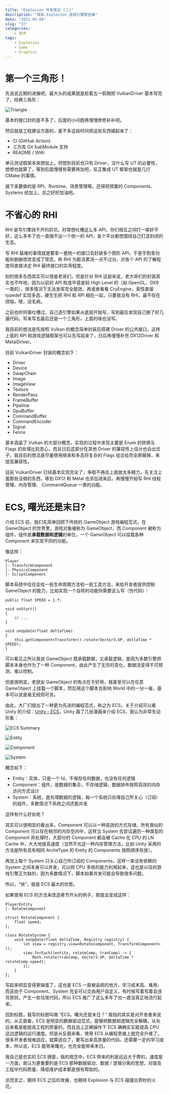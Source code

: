 ```yaml
---
title: "Explosion 开发笔记 (二)"
description: "我和 Explosion 游戏引擎那些事"
date: "2021-05-04"
slug: "37"
categories:
    - 技术
tags:
    - Explosion
    - Game
    - Graphics
---
```


# 第一个三角形！

先说说近期的进展吧，最大头的成果就是趁着五一假期把 VulkanDriver 基本写完了，经典三角形：

![Triangle](61.png)

基本的接口封的差不多了，后面的小问题再慢慢修修补补吧。

然后就是工程建设方面的，差不多这段时间把这些东西搞起来了：

* CI (GitHub Action)
* 三方库 Git SubModule 支持
* README / WiKi

单元测试框架本来想加上，但想到目前也只有 Driver，没什么写 UT 的必要性，想想也就算了，等到后面慢慢有需要再加吧，反正集成 UT 框架也就是几行 CMake 的事情。

接下来要做的是 RPI、Runtime、场景管理等，还得把预置的 Components、Systems 给加上，总之好好加油吧。

# 不省心的 RHI
RHI 是写引擎绕不开的巨坑，时常想吐槽这么多 API，你们相互之间打一架好不好，这么多年了也一直搞不出一个统一的 API，各个平台都想围绕自己打造封闭的生态。

写 RHI 最难的事情就是要拿一套统一的接口去封装多个图形 API，于是乎割舍功能和删删改改变成了常态，称 RHI 为脏活累活一点不过分。对各个 API 的了解程度将直接决定 RHI 最终接口的实用程度。

别的很多东西其实可以借鉴老哥们，但是针对 RHI 这层来说，老大哥们的封装其实也不咋地，因为以前的 API 粒度毕竟是较 High Level 的（如 OpenGL、DX9 一类的），很多情况下无法发挥完全能效，再或者看看 CryEngine，索性直接 typedef 实现多态，硬生生把 RHI 和 RPI 糊在一起，只要我没有 RHI，最不存在烦恼，嗯，没毛病。

之前也听同事吐槽过，自己造引擎如果从底层开始写，写到最后发现自己删了好几遍代码，写来写去最后还是一个三角形，上面的啥也没写。

我目前的想法是先按照 Vulkan 的概念简单封装后搭建 Driver 的公共接口，这样上面的 RPI 和游戏逻辑框架也可以先写起来了，日后再慢慢补充 DX12Driver 和 MetalDriver。

目前 VulkanDriver 封装的概念如下：

* Driver
* Device
* SwapChain
* Image
* ImageView
* Texture
* RenderPass
* FrameBuffer
* Pipeline
* GpuBuffer
* CommandBuffer
* CommandEncoder
* Signal
* Fence

基本涵盖了 Vulkan 的大部分概念，实现的过程中发现主要是 Enum 的转换与 Flags 的处理比较恶心，而且日后这部分在其他 Driver 的兼容性上估计也会出岔子，我目前的想法是尽量使用继承和多态将复杂的 Flags 组合给完全屏蔽掉，来提高兼容性。

目前 VulkanDriver 已经基本实现完全了，争取不再往上面放太多精力，先关注上面那些没做的东西，等到 DX12 和 Metal 也添加进来后，再慢慢开始写 RHI 线程管理、内存管理、 CommandQueue 一类的功能。

# ECS, 曙光还是末日?

介绍 ECS 前，我们先简单回顾下传统的 GameObject 游戏编程范式，在 GameObject 的世界里，游戏对象被称为 GameObject，而 Component 被称为组件，组件是**承载数据和逻辑**的单位，一个 GameObject 可以挂载各种 Component 来实现不同的功能。

像这样：

```
Player
|- TransformComponent
|- PhysicsComponent
|- ScriptComponent
```

脚本系统中往往会给一些生命周期方法和一些工具方法，来给开发者提供控制 GameObject 的能力，比如实现一个自转的功能你需要这么写（伪代码）：

```
public float SPEED = 1.f;

void onStart()
{
    // ...
}

void onUpdate(float deltaTime)
{
    this.getComponent<Transform>().rotate(Vector3.UP, deltaTime * SPEED);
}
```

可以看见之所以我说 GameObject 既承载数据，又承载逻辑，是因为多数引擎把脚本本身也作为了一种 Component，由此产生了无穷的变化，数据流变得不可预测，难以控制。

但是很明显，老朋友 GameObject 的有点在于好用，我甚至可以在任意 GameObject 上挂载一个脚本，然后用这个脚本去影响 World 中的一分一毫，基本可以说是毫无规则可言。

由此，大厂们提出了一种更为先进的编程范式，称之为 ECS，关于介绍可以看 Unity 的介绍：[Unity - ECS](https://docs.unity3d.com/Packages/com.unity.entities@0.17/index.html)，Unity 画了几张漫画来介绍 ECS，我认为非常生动形象：

![ECS Summary](62.png)

![Entity](63.png)

![Component](64.png)

![System](65.png)

概念如下：

* Entity：实体，只是一个 Id，不保存任何数据，也没有任何逻辑
* Component：组件，是数据的集合，不存储逻辑，数据排布按照高效的内存访问方式设计
* System：系统，是处理数据的逻辑，每一个系统只处理自己所关心（订阅）的组件，多数情况下系统之间还能并发

这样有什么好处呢？

其实可以很明显的看出来，Component 可以以一种高效的方式存储，所有类似的 Component 可以存在相邻的内存空间中，这样当 System 去尝试遍历一种类型的 Component 并处理时，大部分的 Component 都会被 Cache 在 CPU 的 LN Cache 中，大大地提高速度（当然不光这一种内存管理方法，比如 Unity 采用的方法是所有具有相同 ArcheType 的 Entity 的 Components 按照顺序存放）。

再加上每个 System 只关心自己所订阅的 Components，这样一来没有依赖的 System 之间本身可以并发，可以把 CPU 多核的能力利用起来，这也是以往的游戏引擎正欠缺的，因为多数情况下，脚本如果并发可能会导致很多问题。

所以，“快”，就是 ECS 最大的优势。

如果使用 ECS 的方法来改造章节开头的例子，那就会变成这样：

```
PlayerEntity
|- RotateComponent

struct RotateComponent {
    float speed;
};

class RotateSystem {
    void onUpdate(float deltaTime, Registry registry) {
        let view = registry.view<RotateComponent, TransformComponent>();
        view.forEach((entity, rotateComp, tranComp) -> {
            Math.rotate(tranComp, Vector3.UP, deltaTime * rotateComp.speed);
        });
    }
};
```

写起来明显变得更操蛋了，这也是 ECS 一直被诟病的地方，学习成本高、难用，而且由于 Component、System 完全可以交由用户自定义，有时候写着写着会违背原则，产生一些垃圾代码，所以 ECS 推广了这么多年了也一直没真正地流行起来。

回到标题，我写的标题叫做 “ECS，曙光还是末日？” 我指的其实是对开发者来说的，从正面看，ECS 是明显的数据驱动范式，能够把数据和逻辑完全解耦，从长远来看是能提高工程的质量的，而且加上正确操作下 ECS 确确实实能提高 CPU 这边逻辑的运行速度。但是从反面来看，使用 ECS 从编程思维上就完全升维了，很多开发者很难适应，就算适应了，要写出来高质量的代码，还需要一定的学习成本，所以说，ECS 能带来曙光，也完全能带来末日。

我自己是忠实的 ECS 拥趸，我的观念中，ECS 带来的利是远远大于弊的，速度是一方面，我认为更重要的是 ECS 那种数据驱动、数据 / 逻辑分离的思想，对提高工程中代码质量、降低维护成本都是很有帮助的。

总而言之，期待 ECS 之后的发展，也期待 Explosion 与 ECS 碰撞出奇妙的火花。

